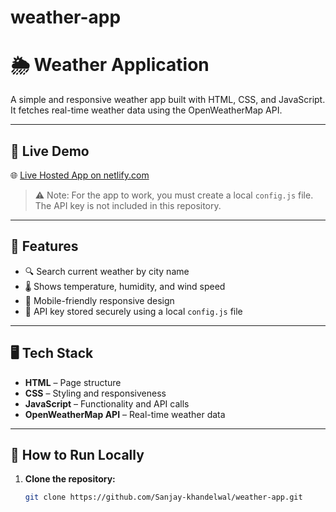 # weather-app


# 🌦️ Weather Application

A simple and responsive weather app built with HTML, CSS, and JavaScript. It fetches real-time weather data using the OpenWeatherMap API.

---

## 🔗 Live Demo

🌐 [Live Hosted App on netlify.com](https://lineargradientpro.netlify.app)

> ⚠️ Note: For the app to work, you must create a local `config.js` file. The API key is not included in this repository.

---

## 📌 Features

- 🔍 Search current weather by city name
- 🌡️ Shows temperature, humidity, and wind speed
- 📱 Mobile-friendly responsive design
- 🔐 API key stored securely using a local `config.js` file

---

## 🖥️ Tech Stack

- **HTML** – Page structure
- **CSS** – Styling and responsiveness
- **JavaScript** – Functionality and API calls
- **OpenWeatherMap API** – Real-time weather data

---

## 🚀 How to Run Locally

1. **Clone the repository:**
   ```bash
   git clone https://github.com/Sanjay-khandelwal/weather-app.git
